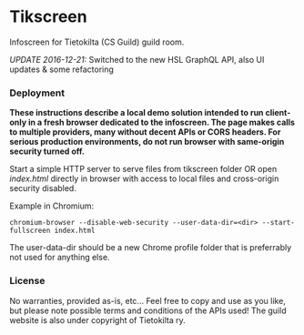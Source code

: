 Tikscreen
=========

Infoscreen for Tietokilta (CS Guild) guild room.

*UPDATE 2016-12-21:* 
Switched to the new HSL GraphQL API, also UI updates & some refactoring


### Deployment

**These instructions describe a local demo solution intended to run client-only in a fresh browser dedicated to the infoscreen. The page makes calls to multiple providers, many without decent APIs or CORS headers. For serious production environments, do not run browser with same-origin security turned off.**

Start a simple HTTP server to serve files from tikscreen folder OR open _index.html_ directly in browser with access to local files and cross-origin security disabled.

Example in Chromium:

```
chromium-browser --disable-web-security --user-data-dir=<dir> --start-fullscreen index.html
```

The user-data-dir should be a new Chrome profile folder that is preferrably not used for anything else.

### License

No warranties, provided as-is, etc... Feel free to copy and use as you like, but please note possible terms and conditions of the APIs used! The guild website is also under copyright of Tietokilta ry.